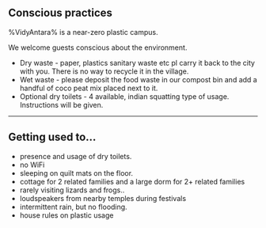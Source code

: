 ## Conscious practices

%VidyAntara% is a near-zero plastic campus.

We welcome guests conscious about the environment.

* Dry waste - paper, plastics sanitary waste etc pl carry it back to the city with you. There is no way to recycle it in the village. 
* Wet waste - please deposit the food waste in our compost bin and add a handful of coco peat mix placed next to it.
* Optional dry toilets - 4 available, indian squatting type of usage. Instructions will be given.<!--todo: photos-->

---

## Getting used to&hellip;

* presence and usage of dry toilets.
* no WiFi
* sleeping on quilt mats on the floor.
* cottage for 2 related families and a large dorm for 2+ related families
* rarely visiting lizards and frogs..
* loudspeakers from nearby temples during festivals
* intermittent rain, but no flooding.
* house rules on plastic usage
